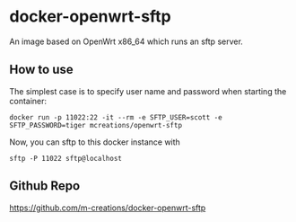 docker-openwrt-sftp
===================

An image based on OpenWrt x86_64 which runs an sftp server.

How to use
----------

The simplest case is to specify user name and password when starting
the container:

```
docker run -p 11022:22 -it --rm -e SFTP_USER=scott -e SFTP_PASSWORD=tiger mcreations/openwrt-sftp
```

Now, you can sftp to this docker instance with

```
sftp -P 11022 sftp@localhost
```

Github Repo
-----------

https://github.com/m-creations/docker-openwrt-sftp


